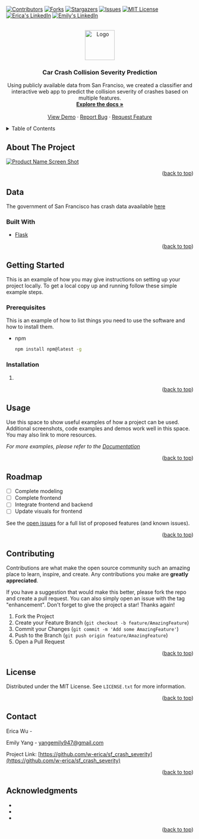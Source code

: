 

<!-- Improved compatibility of back to top link: See: https://github.com/othneildrew/Best-README-Template/pull/73 -->
<a id="readme-top"></a>
<!--
*** Thanks for checking out the Best-README-Template. If you have a suggestion
*** that would make this better, please fork the repo and create a pull request
*** or simply open an issue with the tag "enhancement".
*** Don't forget to give the project a star!
*** Thanks again! Now go create something AMAZING! :D
-->



<!-- PROJECT SHIELDS -->
<!--
*** I'm using markdown "reference style" links for readability.
*** Reference links are enclosed in brackets [ ] instead of parentheses ( ).
*** See the bottom of this document for the declaration of the reference variables
*** for contributors-url, forks-url, etc. This is an optional, concise syntax you may use.
*** https://www.markdownguide.org/basic-syntax/#reference-style-links
-->
[![Contributors][contributors-shield]][contributors-url]
[![Forks][forks-shield]][forks-url]
[![Stargazers][stars-shield]][stars-url]
[![Issues][issues-shield]][issues-url]
[![MIT License][license-shield]][license-url]
[![Erica's LinkedIn][linkedin-shield]][linkedin-url-1]
[![Emily's LinkedIn][linkedin-shield]][linkedin-url-2]



<!-- PROJECT LOGO -->
<br />
<div align="center">
  <a href="https://github.com/w-erica/sf_crash_severity">
    <img src="images/logo.png" alt="Logo" width="80" height="80">
  </a>

<h3 align="center">Car Crash Collision Severity Prediction</h3>

  <p align="center">
    Using publicly available data from San Franciso, we created a classifier and interactive web app to predict the collision severity of crashes based on multiple features. 
    <br />
    <a href="https://github.com/w-erica/sf_crash_severity"><strong>Explore the docs »</strong></a>
    <br />
    <br />
    <a href="https://github.com/w-erica/sf_crash_severity">View Demo</a>
    ·
    <a href="https://github.com/w-erica/sf_crash_severity/issues/new?labels=bug&template=bug-report---.md">Report Bug</a>
    ·
    <a href="https://github.com/w-erica/sf_crash_severity/issues/new?labels=enhancement&template=feature-request---.md">Request Feature</a>
  </p>
</div>



<!-- TABLE OF CONTENTS -->
<details>
  <summary>Table of Contents</summary>
  <ol>
    <li>
      <a href="#about-the-project">About The Project</a>
      <ul>
        <li><a href="#built-with">Built With</a></li>
      </ul>
    </li>
    <li>
      <a href="#getting-started">Getting Started</a>
      <ul>
        <li><a href="#prerequisites">Prerequisites</a></li>
        <li><a href="#installation">Installation</a></li>
      </ul>
    </li>
    <li><a href="#usage">Usage</a></li>
    <li><a href="#roadmap">Roadmap</a></li>
    <li><a href="#contributing">Contributing</a></li>
    <li><a href="#license">License</a></li>
    <li><a href="#contact">Contact</a></li>
    <li><a href="#acknowledgments">Acknowledgments</a></li>
  </ol>
</details>



<!-- ABOUT THE PROJECT -->
## About The Project

[![Product Name Screen Shot][product-screenshot]](https://example.com)


<p align="right">(<a href="#readme-top">back to top</a>)</p>

## Data
The government of San Francisco has crash data avaailable [here](https://data.sfgov.org/Public-Safety/Traffic-Crashes-Resulting-in-Injury/ubvf-ztfx/about_data )

### Built With

* [Flask][Flask-url]


<p align="right">(<a href="#readme-top">back to top</a>)</p>



<!-- GETTING STARTED -->
## Getting Started

This is an example of how you may give instructions on setting up your project locally.
To get a local copy up and running follow these simple example steps.

### Prerequisites

This is an example of how to list things you need to use the software and how to install them.
* npm
  ```sh
  npm install npm@latest -g
  ```

### Installation

1.
   ```
   ```

<p align="right">(<a href="#readme-top">back to top</a>)</p>



<!-- USAGE EXAMPLES -->
## Usage

Use this space to show useful examples of how a project can be used. Additional screenshots, code examples and demos work well in this space. You may also link to more resources.

_For more examples, please refer to the [Documentation](https://example.com)_

<p align="right">(<a href="#readme-top">back to top</a>)</p>



<!-- ROADMAP -->
## Roadmap

- [ ] Complete modeling
- [ ] Complete frontend
- [ ] Integrate frontend and backend
- [ ] Update visuals for frontend

See the [open issues](https://github.com/w-erica/sf_crash_severity/issues) for a full list of proposed features (and known issues).

<p align="right">(<a href="#readme-top">back to top</a>)</p>



<!-- CONTRIBUTING -->
## Contributing

Contributions are what make the open source community such an amazing place to learn, inspire, and create. Any contributions you make are **greatly appreciated**.

If you have a suggestion that would make this better, please fork the repo and create a pull request. You can also simply open an issue with the tag "enhancement".
Don't forget to give the project a star! Thanks again!

1. Fork the Project
2. Create your Feature Branch (`git checkout -b feature/AmazingFeature`)
3. Commit your Changes (`git commit -m 'Add some AmazingFeature'`)
4. Push to the Branch (`git push origin feature/AmazingFeature`)
5. Open a Pull Request

<p align="right">(<a href="#readme-top">back to top</a>)</p>



<!-- LICENSE -->
## License

Distributed under the MIT License. See `LICENSE.txt` for more information.

<p align="right">(<a href="#readme-top">back to top</a>)</p>



<!-- CONTACT -->
## Contact

Erica Wu -

Emily Yang - yangemily947@gmail.com

Project Link: [https://github.com/w-erica/sf_crash_severity](https://github.com/w-erica/sf_crash_severity)

<p align="right">(<a href="#readme-top">back to top</a>)</p>



<!-- ACKNOWLEDGMENTS -->
## Acknowledgments

* []()
* []()
* []()

<p align="right">(<a href="#readme-top">back to top</a>)</p>



<!-- MARKDOWN LINKS & IMAGES -->
<!-- https://www.markdownguide.org/basic-syntax/#reference-style-links -->
[contributors-shield]: https://img.shields.io/github/contributors/w-erica/sf_crash_severity.svg?style=for-the-badge
[contributors-url]: https://github.com/w-erica/sf_crash_severity/graphs/contributors
[forks-shield]: https://img.shields.io/github/forks/w-erica/sf_crash_severity.svg?style=for-the-badge
[forks-url]: https://github.com/w-erica/sf_crash_severity/network/members
[stars-shield]: https://img.shields.io/github/stars/w-erica/sf_crash_severity.svg?style=for-the-badge
[stars-url]: https://github.com/w-erica/sf_crash_severity/stargazers
[issues-shield]: https://img.shields.io/github/issues/w-erica/sf_crash_severity.svg?style=for-the-badge
[issues-url]: https://github.com/w-erica/sf_crash_severity/issues
[license-shield]: https://img.shields.io/github/license/w-erica/sf_crash_severity.svg?style=for-the-badge
[license-url]: https://github.com/w-erica/sf_crash_severity/blob/master/LICENSE.txt
[linkedin-shield]: https://img.shields.io/badge/-LinkedIn-black.svg?style=for-the-badge&logo=linkedin&colorB=555
[linkedin-url-1]: https://linkedin.com/in/
[linkedin-url-2]: https://linkedin.com/in/emily-yang947
[product-screenshot]: images/screenshot.png
[Next.js]: https://img.shields.io/badge/next.js-000000?style=for-the-badge&logo=nextdotjs&logoColor=white
[Next-url]: https://nextjs.org/
[React.js]: https://img.shields.io/badge/React-20232A?style=for-the-badge&logo=react&logoColor=61DAFB
[React-url]: https://reactjs.org/
[Vue.js]: https://img.shields.io/badge/Vue.js-35495E?style=for-the-badge&logo=vuedotjs&logoColor=4FC08D
[Vue-url]: https://vuejs.org/
[Angular.io]: https://img.shields.io/badge/Angular-DD0031?style=for-the-badge&logo=angular&logoColor=white
[Angular-url]: https://angular.io/
[Svelte.dev]: https://img.shields.io/badge/Svelte-4A4A55?style=for-the-badge&logo=svelte&logoColor=FF3E00
[Svelte-url]: https://svelte.dev/
[Laravel.com]: https://img.shields.io/badge/Laravel-FF2D20?style=for-the-badge&logo=laravel&logoColor=white
[Laravel-url]: https://laravel.com
[Bootstrap.com]: https://img.shields.io/badge/Bootstrap-563D7C?style=for-the-badge&logo=bootstrap&logoColor=white
[Bootstrap-url]: https://getbootstrap.com
[JQuery.com]: https://img.shields.io/badge/jQuery-0769AD?style=for-the-badge&logo=jquery&logoColor=white
[JQuery-url]: https://jquery.com 
[Flask-url]: https://flask.palletsprojects.com/en/3.0.x/
